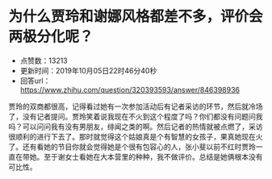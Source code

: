 # 为什么贾玲和谢娜风格都差不多，评价会两极分化呢？
- 点赞数：13213
- 更新时间：2019年10月05日22时46分40秒
- 回答url：https://www.zhihu.com/question/320393593/answer/846398936
<body>
 <p data-pid="lLuTFUHj">贾玲的双商都很高，记得看过她有一次参加活动后有记者采访的环节，然后就冷场了，没有记者提问。贾玲笑着说我现在不火到这个程度了吗？你们都没有问题问我吗？可以问问我有没有男朋友，绯闻之类的啊。然后记者的热情就被点燃了，采访很顺利的进行下去了。那时就觉得这个姑娘真是个有智慧的女孩子，果真她现在火了。还有看她的节目你就会觉得她是个很有包容心的人，张小斐以前不红时贾玲一直在带她。至于谢女士看她在大本营里的种种，我不做评价。总结是她俩根本没有可比性。</p>
</body>